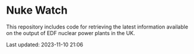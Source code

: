 # Nuke Watch

This repository includes code for retrieving the latest information available on the output of EDF nuclear power plants in the UK.

Last updated: 2023-11-10 21:06